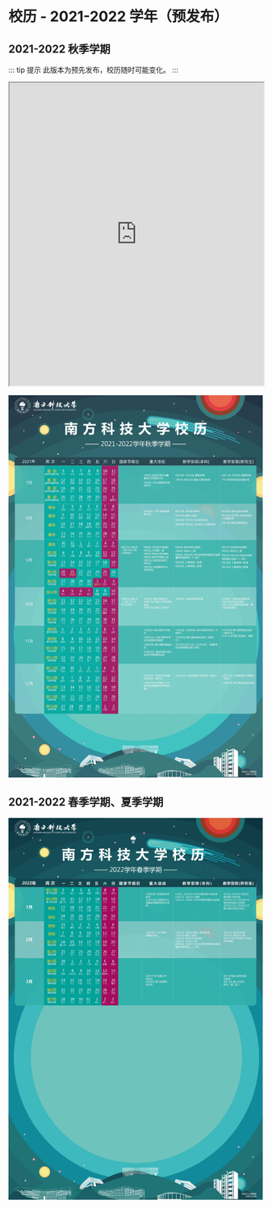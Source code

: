 # 校历 - 2021-2022 学年（预发布）

## 2021-2022 秋季学期
::: tip 提示
此版本为预先发布，校历随时可能变化。
:::

<iframe src="https://mirrors.sustech.edu.cn/site/sustech-online/pdfjs/web/viewer.html?file=https://cdn.jsdelivr.net/gh/sustech-cra/sustech-online-ng@master/docs/calendar/2021-2022-excel.pdf" width="100%" height="600" ></iframe>

<a data-fancybox title="" href="https://cdn.jsdelivr.net/gh/sustech-cra/sustech-online-ng@master/docs/calendar/pic/21-22-fall.jpg">![](./pic/21-22-fall.jpg)</a>



## 2021-2022 春季学期、夏季学期

<a data-fancybox title="" href="https://cdn.jsdelivr.net/gh/sustech-cra/sustech-online-ng@master/docs/calendar/pic/22-spring.jpg">![](./pic/22-spring.jpg)</a>
